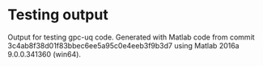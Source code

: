 # Testing output

Output for testing gpc-uq code.  Generated with Matlab code from commit 3c4ab8f38d01f83bbec6ee5a95c0e4eeb3f9b3d7 using Matlab 2016a 9.0.0.341360 (win64).